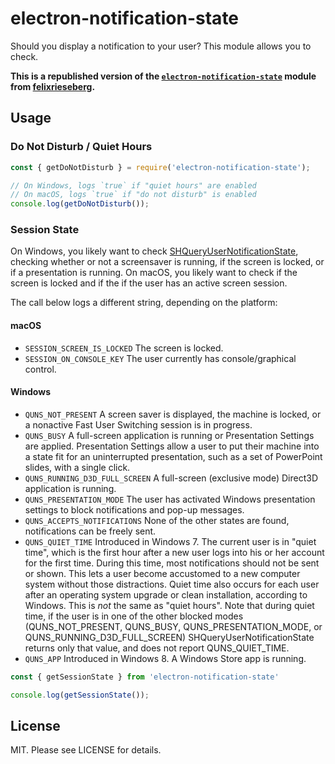 # electron-notification-state
Should you display a notification to your user? This module allows you to check.  

**This is a republished version of the [`electron-notification-state`](https://github.com/felixrieseberg/electron-notification-state) module from [felixrieseberg](https://github.com/felixrieseberg).**  

## Usage

### Do Not Disturb / Quiet Hours
```js
const { getDoNotDisturb } = require('electron-notification-state');

// On Windows, logs `true` if "quiet hours" are enabled
// On macOS, logs `true` if "do not disturb" is enabled
console.log(getDoNotDisturb());
```

### Session State
On Windows, you likely want to check [SHQueryUserNotificationState](https://msdn.microsoft.com/en-us/library/windows/desktop/bb762242(v=vs.85).aspx), checking whether or not a screensaver is running, if the screen is locked, or if a presentation is running. On macOS, you likely want to check if the screen is locked and if the if the user has an active screen session.

The call below logs a different string, depending on the platform:
#### macOS
- `SESSION_SCREEN_IS_LOCKED` The screen is locked.
- `SESSION_ON_CONSOLE_KEY` The user currently has console/graphical control.

#### Windows
- `QUNS_NOT_PRESENT` A screen saver is displayed, the machine is locked, or a nonactive Fast User Switching session is in progress.
- `QUNS_BUSY` A full-screen application is running or Presentation Settings are applied. Presentation Settings allow a user to put their machine into a state fit for an uninterrupted presentation, such as a set of PowerPoint slides, with a single click.
- `QUNS_RUNNING_D3D_FULL_SCREEN` A full-screen (exclusive mode) Direct3D application is running.
- `QUNS_PRESENTATION_MODE` The user has activated Windows presentation settings to block notifications and pop-up messages.
- `QUNS_ACCEPTS_NOTIFICATIONS` None of the other states are found, notifications can be freely sent.
- `QUNS_QUIET_TIME` Introduced in Windows 7. The current user is in "quiet time", which is the first hour after a new user logs into his or her account for the first time. During this time, most notifications should not be sent or shown. This lets a user become accustomed to a new computer system without those distractions. Quiet time also occurs for each user after an operating system upgrade or clean installation, according to Windows. This is _not_ the same as "quiet hours".
Note that during quiet time, if the user is in one of the other blocked modes (QUNS_NOT_PRESENT, QUNS_BUSY, QUNS_PRESENTATION_MODE, or QUNS_RUNNING_D3D_FULL_SCREEN) SHQueryUserNotificationState returns only that value, and does not report QUNS_QUIET_TIME.
- `QUNS_APP` Introduced in Windows 8. A Windows Store app is running.

```js
const { getSessionState } from 'electron-notification-state'

console.log(getSessionState());
```

## License
MIT. Please see LICENSE for details.
